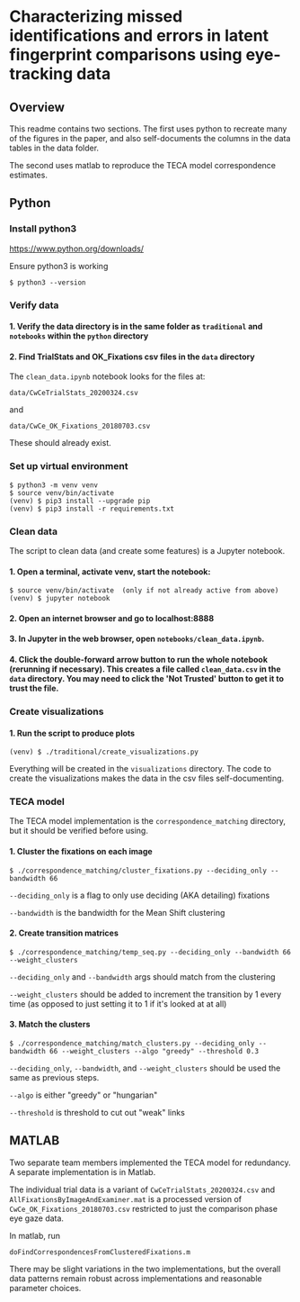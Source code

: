 # Characterizing missed identifications and errors in latent fingerprint comparisons using eye-tracking data

## Overview

This readme contains two sections. The first uses python to recreate many of the figures in the paper, and also self-documents the columns in the data tables in the data folder.

The second uses matlab to reproduce the TECA model correspondence estimates.

## Python

### Install python3
https://www.python.org/downloads/

Ensure python3 is working
```
$ python3 --version
```

### Verify data
#### 1. Verify the data directory is in the same folder as ```traditional``` and ```notebooks``` within the ```python``` directory

#### 2. Find TrialStats and OK_Fixations csv files in the ```data``` directory
The ```clean_data.ipynb``` notebook looks for the files at:
```
data/CwCeTrialStats_20200324.csv
```
and
```
data/CwCe_OK_Fixations_20180703.csv
```
These should already exist.

### Set up virtual environment
```
$ python3 -m venv venv
$ source venv/bin/activate
(venv) $ pip3 install --upgrade pip
(venv) $ pip3 install -r requirements.txt
```

### Clean data
The script to clean data (and create some features) is a Jupyter notebook.
#### 1. Open a terminal, activate venv, start the notebook:
```
$ source venv/bin/activate  (only if not already active from above)
(venv) $ jupyter notebook
```

#### 2. Open an internet browser and go to localhost:8888

#### 3. In Jupyter in the web browser, open ```notebooks/clean_data.ipynb```.

#### 4. Click the double-forward arrow button to run the whole notebook (rerunning if necessary). This creates a file called ```clean_data.csv``` in the ```data``` directory. You may need to click the 'Not Trusted' button to get it to trust the file.


### Create visualizations
#### 1. Run the script to produce plots
```
(venv) $ ./traditional/create_visualizations.py
```
Everything will be created in the ```visualizations``` directory. The code to create the visualizations makes the data in the csv files self-documenting.


### TECA model
The TECA model implementation is the ```correspondence_matching``` directory, but it should be verified before using.

#### 1. Cluster the fixations on each image
```
$ ./correspondence_matching/cluster_fixations.py --deciding_only --bandwidth 66
```

```--deciding_only``` is a flag to only use deciding (AKA detailing) fixations

```--bandwidth``` is the bandwidth for the Mean Shift clustering

#### 2. Create transition matrices
```
$ ./correspondence_matching/temp_seq.py --deciding_only --bandwidth 66 --weight_clusters
```

```--deciding_only``` and ```--bandwidth``` args should match from the clustering

```--weight_clusters``` should be added to increment the transition by 1 every time (as opposed to just setting it to 1 if it's looked at at all)

#### 3. Match the clusters
```
$ ./correspondence_matching/match_clusters.py --deciding_only --bandwidth 66 --weight_clusters --algo "greedy" --threshold 0.3
```

```--deciding_only```, ```--bandwidth```, and ```--weight_clusters``` should be used the same as previous steps.

```--algo``` is either "greedy" or "hungarian"

```--threshold``` is threshold to cut out "weak" links



##  MATLAB
Two separate team members implemented the TECA model for redundancy. A separate implementation is in Matlab.

The individual trial data is a variant of ```CwCeTrialStats_20200324.csv``` and ```AllFixationsByImageAndExaminer.mat``` is a processed version of ```CwCe_OK_Fixations_20180703.csv``` restricted to just the comparison phase eye gaze data.

In matlab, run
```
doFindCorrespondencesFromClusteredFixations.m
```
There may be slight variations in the two implementations, but the overall data patterns remain robust across implementations and reasonable parameter choices.

